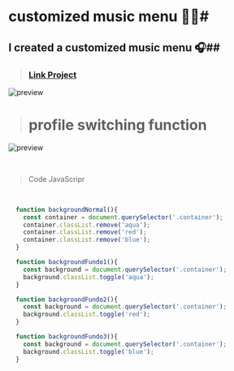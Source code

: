 # customized music menu 🎼🎶#
## I created a customized music menu 🎧## 
>### [Link Project](https://guilherme-alexander.github.io/customized-music-menu-/)
 
![preview](https://github.com/Guilherme-alexander/customized-music-menu-/blob/main/Captura%20da%20Web_9-4-2021_15243_.jpeg)
<br/>
># profile switching function


![preview](https://github.com/Guilherme-alexander/customized-music-menu-/blob/main/Captura%20da%20Web_9-4-2021_219_.jpeg)

<br/>

>Code JavaScripr 

<br/>

```javascript
  function backgroundNormal(){
    const container = document.querySelector('.container');
    container.classList.remove('aqua');
    container.classList.remove('red');
    container.classList.remove('blue');
  }

  function backgroundFundo1(){
    const background = document.querySelector('.container');
    background.classList.toggle('aqua');
  }

  function backgroundFundo2(){
    const background = document.querySelector('.container');
    background.classList.toggle('red');
  }

  function backgroundFundo3(){
    const background = document.querySelector('.container');
    background.classList.toggle('blue');
  }
```
